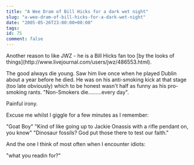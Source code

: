 ```yaml
---
title: "A Wee Dram of Bill Hicks for a dark wet night"
slug: "a-wee-dram-of-bill-hicks-for-a-dark-wet-night"
date: "2005-05-26T23:00:00+00:00"
tags:
id: 75
comment: false
---
```


<div style="clear: both" />Another reason to like JWZ - he is a Bill Hicks fan too [by the looks of things](http://www.livejournal.com/users/jwz/486553.html).

The good always die young. Saw him live once when he played Dublin about a year before he died. He was on his anti-smoking kick at that stage (too late obviously) which to be honest wasn't half as funny as his pro-smoking rants. "Non-Smokers die.........every day".

Painful irony.

Excuse me whilst I giggle for a few minutes as I remember:

"Goat Boy"
"Kind of like going up to Jackie Onassis with a rifle pendant on, you know"
"Dinosaur fossils? God put those there to test our faith."

And the one I think of most often when I encounter idiots:

"what you readin for?"
<div style="clear: both; padding-bottom: 0.25em" />

